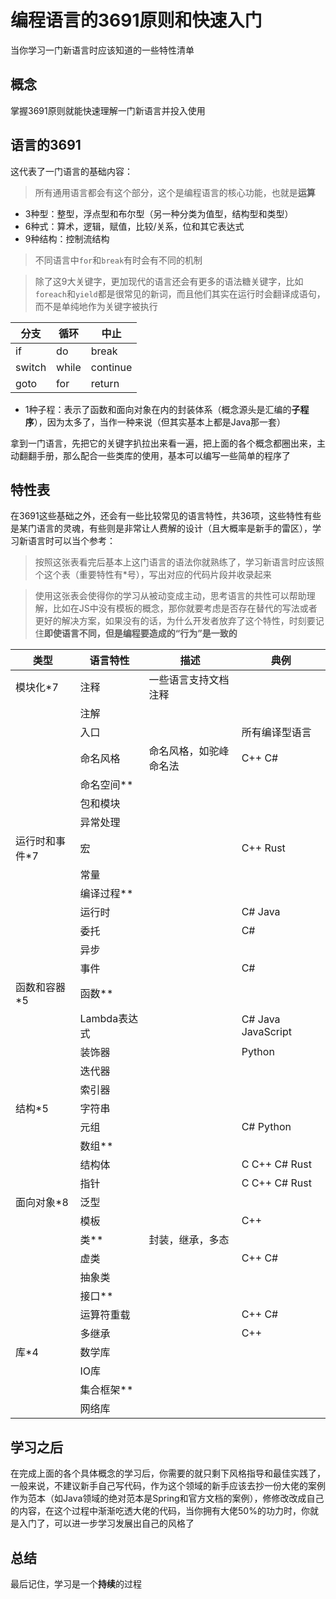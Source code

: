 # 编程语言的3691原则和快速入门

当你学习一门新语言时应该知道的一些特性清单

## 概念

掌握3691原则就能快速理解一门新语言并投入使用

## 语言的3691

这代表了一门语言的基础内容：

> 所有通用语言都会有这个部分，这个是编程语言的核心功能，也就是**运算**

- 3种型：整型，浮点型和布尔型（另一种分类为值型，结构型和类型）
- 6种式：算术，逻辑，赋值，比较/关系，位和其它表达式
- 9种结构：控制流结构

> 不同语言中`for`和`break`有时会有不同的机制

> 除了这9大关键字，更加现代的语言还会有更多的语法糖关键字，比如`foreach`和`yield`都是很常见的新词，而且他们其实在运行时会翻译成语句，而不是单纯地作为关键字被执行

|  分支  |  循环  |   中止   |
| ------ | ----- | -------- |
| if     | do    | break    |
| switch | while | continue |
| goto   | for   | return   |

- 1种子程：表示了函数和面向对象在内的封装体系（概念源头是汇编的**子程序**），因为太多了，当作一种来说（但其实基本上都是Java那一套）

拿到一门语言，先把它的关键字扒拉出来看一遍，把上面的各个概念都圈出来，主动翻翻手册，那么配合一些类库的使用，基本可以编写一些简单的程序了

## 特性表

在3691这些基础之外，还会有一些比较常见的语言特性，共36项，这些特性有些是某门语言的灵魂，有些则是非常让人费解的设计（且大概率是新手的雷区），学习新语言时可以当个参考：

> 按照这张表看完后基本上这门语言的语法你就熟练了，学习新语言时应该照个这个表（重要特性有\*号），写出对应的代码片段并收录起来

> 使用这张表会使得你的学习从被动变成主动，思考语言的共性可以帮助理解，比如在JS中没有模板的概念，那你就要考虑是否存在替代的写法或者更好的解决方案，如果没有的话，为什么开发者放弃了这个特性，时刻要记住**即使语言不同，但是编程要造成的“行为”是一致的**

|      类型      |   语言特性   |         描述         |        典例        |
| -------------- | ----------- | -------------------- | ------------------ |
| 模块化\*7      | 注释         | 一些语言支持文档注释   |                    |
|                | 注解         |                      |                    |
|                | 入口         |                      | 所有编译型语言       |
|                | 命名风格     | 命名风格，如驼峰命名法 | C++ C#             |
|                | 命名空间\*\* |                      |                    |
|                | 包和模块     |                      |                    |
|                | 异常处理     |                      |                    |
| 运行时和事件\*7 | 宏           |                      | C++ Rust           |
|                | 常量         |                      |                    |
|                | 编译过程\*\* |                      |                    |
|                | 运行时       |                      | C# Java            |
|                | 委托         |                      | C#                 |
|                | 异步         |                      |                    |
|                | 事件         |                      | C#                 |
| 函数和容器\*5   | 函数\*\*     |                      |                    |
|                | Lambda表达式 |                      | C# Java JavaScript |
|                | 装饰器       |                      | Python             |
|                | 迭代器       |                      |                    |
|                | 索引器       |                      |                    |
| 结构\*5        | 字符串       |                      |                    |
|                | 元组         |                      | C# Python          |
|                | 数组\*\*     |                      |                    |
|                | 结构体       |                      | C C++ C# Rust      |
|                | 指针         |                      | C C++ C# Rust      |
| 面向对象\*8     | 泛型         |                      |                    |
|                | 模板         |                      | C++                |
|                | 类\*\*       | 封装，继承，多态      |                    |
|                | 虚类         |                      | C++ C#             |
|                | 抽象类       |                      |                    |
|                | 接口\*\*     |                      |                    |
|                | 运算符重载   |                      | C++ C#             |
|                | 多继承       |                      | C++                |
| 库\*4          | 数学库       |                      |                    |
|                | IO库         |                      |                    |
|                | 集合框架\*\* |                      |                    |
|                | 网络库       |                      |                    |

## 学习之后

在完成上面的各个具体概念的学习后，你需要的就只剩下风格指导和最佳实践了，一般来说，不建议新手自己写代码，作为这个领域的新手应该去抄一份大佬的案例作为范本（如Java领域的绝对范本是Spring和官方文档的案例），修修改改成自己的内容，在这个过程中渐渐吃透大佬的代码，当你拥有大佬50%的功力时，你就是入门了，可以进一步学习发展出自己的风格了

## 总结

最后记住，学习是一个**持续**的过程



